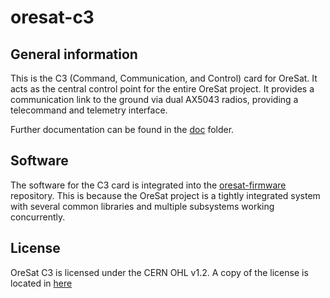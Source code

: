 # oresat-c3
## General information
This is the C3 (Command, Communication, and Control) card for OreSat. It
acts as the central control point for the entire OreSat project. It
provides a communication link to the ground via dual AX5043 radios,
providing a telecommand and telemetry interface.

Further documentation can be found in the [doc](doc) folder.

## Software
The software for the C3 card is integrated into the
[oresat-firmware](https://github.com/oresat/oresat-firmware) repository.
This is because the OreSat project is a tightly integrated system with
several common libraries and multiple subsystems working concurrently.

## License
OreSat C3 is licensed under the CERN OHL v1.2. A copy of the license is
located in [here](LICENSE.md)
